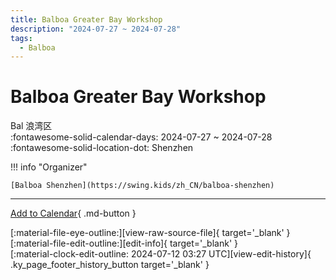 ```yaml
---
title: Balboa Greater Bay Workshop
description: "2024-07-27 ~ 2024-07-28"
tags:
  - Balboa
---
```


# Balboa Greater Bay Workshop 

Bal 浪湾区  
:fontawesome-solid-calendar-days: 2024-07-27 ~ 2024-07-28  
:fontawesome-solid-location-dot: Shenzhen  

!!! info "Organizer"

    [Balboa Shenzhen](https://swing.kids/zh_CN/balboa-shenzhen)  

---

[Add to Calendar](https://swing.news/ics/en/2024/zh_CN/balboa-greater-bay-workshop-2024.ics){ .md-button }

<div class="ky_page_footer" markdown>
<div class="ky_page_footer_trailing" markdown="span">
[:material-file-eye-outline:][view-raw-source-file]{ target='_blank' }
[:material-file-edit-outline:][edit-info]{ target='_blank' }
</div>
<div class="ky_page_footer_leading" markdown="span">
[:material-clock-edit-outline: 2024-07-12 03:27 UTC][view-edit-history]{ .ky_page_footer_history_button target='_blank' }
</div>
</div>

[view-raw-source-file]: https://github.com/swingdance/events/blob/main/2024/zh_CN/balboa-greater-bay-workshop-2024.json "View Raw Source File"
[edit-info]: https://github.com/swingdance/events/issues/new?assignees=&labels=update+event&projects=&template=03-update_entity.yml&title=%5B2024%2Fzh_CN%5D%20Update%20Event%3A%20Balboa%20Greater%20Bay%20Workshop&region=zh_CN&year=2024&id=balboa-greater-bay-workshop-2024&name=Balboa%20Greater%20Bay%20Workshop&org_id=balboa-shenzhen "Edit Info"

[view-edit-history]: https://github.com/swingdance/events/commits/main/2024/zh_CN/balboa-greater-bay-workshop-2024.json "View Edit History"
